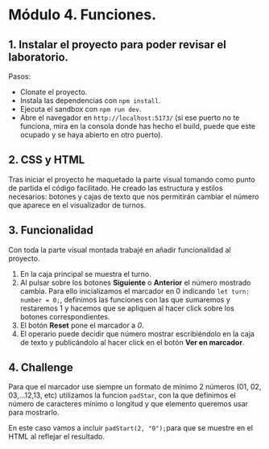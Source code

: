 # Módulo 4. Funciones.

## 1. Instalar el proyecto para poder revisar el laboratorio.

Pasos:

- Clonate el proyecto.
- Instala las dependencias con `npm install`.
- Ejecuta el sandbox con `npm run dev`.
- Abre el navegador en `http://localhost:5173/` (si ese puerto no te funciona, mira en la consola donde has hecho el build, puede que este ocupado y se haya abierto en otro puerto).

## 2. CSS y HTML

Tras iniciar el proyecto he maquetado la parte visual tomando como punto de partida el código facilitado. He creado las estructura y estilos necesarios: botones y cajas de texto que nos permitirán cambiar el número que aparece en el visualizador de turnos.

## 3. Funcionalidad

Con toda la parte visual montada trabajé en añadir funcionalidad al proyecto.

1. En la caja principal se muestra el turno.
2. Al pulsar sobre los botones **Siguiente** o **Anterior** el número mostrado cambia. Para ello inicializamos el marcador en 0 indicando `let turn: number = 0;`, definimos las funciones con las que sumaremos y restaremos 1 y hacemos que se apliquen al hacer click sobre los botones correspondientes.
3. El botón **Reset** pone el marcador a _0_.
4. El operario puede decidir que número mostrar escribiéndolo en la caja de texto y publicándolo al hacer click en el botón **Ver en marcador**.

## 4. Challenge

Para que el marcador use siempre un formato de mínimo 2 números (01, 02, 03,...12,13, etc) utilizamos la funcion `padStar`, con la que definimos el número de caracteres mínimo o longitud y que elemento queremos usar para mostrarlo.

En este caso vamos a incluir `padStart(2, "0");`para que se muestre en el HTML al reflejar el resultado.
